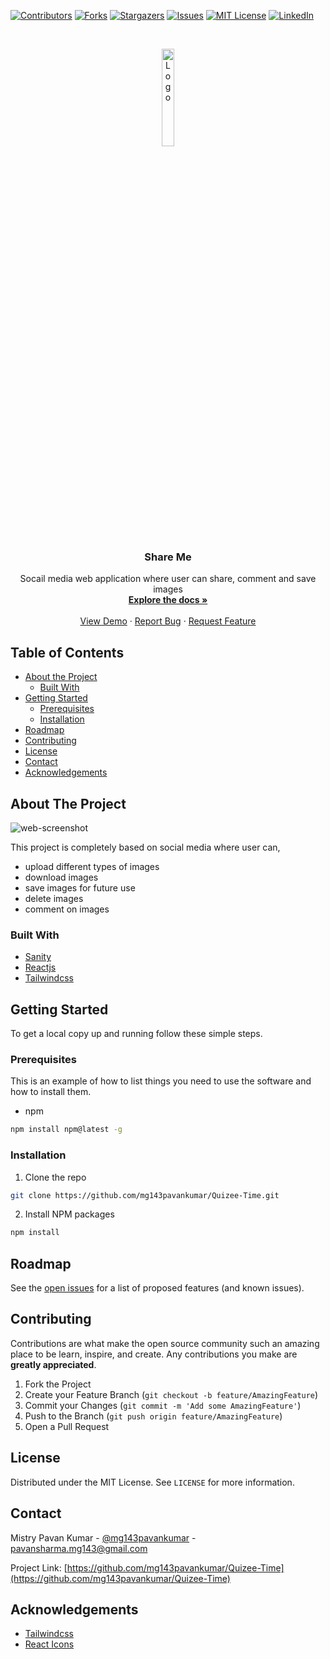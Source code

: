 [![Contributors][contributors-shield]][contributors-url]
[![Forks][forks-shield]][forks-url]
[![Stargazers][stars-shield]][stars-url]
[![Issues][issues-shield]][issues-url]
[![MIT License][license-shield]][license-url]
[![LinkedIn][linkedin-shield]][linkedin-url]


<!-- PROJECT LOGO -->
<br />
<p align="center">
  <a href="https://github.com/mg143pavankumar/Quizee-Time">
    <img src="./frontend/src/assets/logowhite.png" alt="Logo" width="20%" height="20%">
  </a>

  <h3 align="center">Share Me</h3>

  <p align="center">
    Socail media web application where user can share, comment and save images
    <br />
    <a href="https://github.com/mg143pavankumar/Quizee-Time
"><strong>Explore the docs »</strong></a>
    <br />
    <br />
    <a href="https://github.com/mg143pavankumar/Quizee-Time
">View Demo</a>
    ·
    <a href="https://github.com/mg143pavankumar/Quizee-Time
/issues">Report Bug</a>
    ·
    <a href="https://github.com/mg143pavankumar/Quizee-Time
/issues">Request Feature</a>
  </p>
</p>



<!-- TABLE OF CONTENTS -->
## Table of Contents

* [About the Project](#about-the-project)
  * [Built With](#built-with)
* [Getting Started](#getting-started)
  * [Prerequisites](#prerequisites)
  * [Installation](#installation)
* [Roadmap](#roadmap)
* [Contributing](#contributing)
* [License](#license)
* [Contact](#contact)
* [Acknowledgements](#acknowledgements)



<!-- ABOUT THE PROJECT -->
## About The Project

![web-screenshot](https://user-images.githubusercontent.com/68140538/147773065-f4c40c17-51bc-4099-9396-a76d47e7d637.png)

This project is completely based on social media where user can,
+ upload different types of images
+ download images 
+ save images for future use
+ delete images
+ comment on images

### Built With

* [Sanity](https://www.sanity.io/)
* [Reactjs](https://reactjs.org/)
* [Tailwindcss](https://tailwindcss.com/)



<!-- GETTING STARTED -->
## Getting Started

To get a local copy up and running follow these simple steps.

### Prerequisites

This is an example of how to list things you need to use the software and how to install them.
* npm
```sh
npm install npm@latest -g
```

### Installation

1. Clone the repo
```sh
git clone https://github.com/mg143pavankumar/Quizee-Time.git
```
2. Install NPM packages
```sh
npm install
```

<!-- ROADMAP -->
## Roadmap

See the [open issues](https://github.com/mg143pavankumar/Quizee-Time/issues) for a list of proposed features (and known issues).



<!-- CONTRIBUTING -->
## Contributing

Contributions are what make the open source community such an amazing place to be learn, inspire, and create. Any contributions you make are **greatly appreciated**.

1. Fork the Project
2. Create your Feature Branch (`git checkout -b feature/AmazingFeature`)
3. Commit your Changes (`git commit -m 'Add some AmazingFeature'`)
4. Push to the Branch (`git push origin feature/AmazingFeature`)
5. Open a Pull Request



<!-- LICENSE -->
## License

Distributed under the MIT License. See `LICENSE` for more information.



<!-- CONTACT -->
## Contact

Mistry Pavan Kumar  - [@mg143pavankumar](https://twitter.com/mg143pavankumar) - pavansharma.mg143@gmail.com

Project Link: [https://github.com/mg143pavankumar/Quizee-Time](https://github.com/mg143pavankumar/Quizee-Time)



<!-- ACKNOWLEDGEMENTS -->
## Acknowledgements

* [Tailwindcss](https://tailwindcss.com/)
* [React Icons](https://react-icons.github.io/react-icons/)






<!-- MARKDOWN LINKS & IMAGES -->
<!-- https://www.markdownguide.org/basic-syntax/#reference-style-links -->
[contributors-shield]: https://img.shields.io/github/contributors/mg143pavankumar/Quizee-Time.svg?style=flat-square
[contributors-url]: https://github.com/mg143pavankumar/Quizee-Time/graphs/contributors
[forks-shield]: https://img.shields.io/github/forks/mg143pavankumar/Quizee-Time.svg?style=flat-square
[forks-url]: https://github.com/mg143pavankumar/Quizee-Time/network/members
[stars-shield]: https://img.shields.io/github/stars/mg143pavankumar/Quizee-Time.svg?style=flat-square
[stars-url]: https://github.com/mg143pavankumar/Quizee-Time/stargazers
[issues-shield]: https://img.shields.io/github/issues/mg143pavankumar/Quizee-Time.svg?style=flat-square
[issues-url]: https://github.com/mg143pavankumar/Quizee-Time/issues
[license-shield]: https://img.shields.io/github/license/mg143pavankumar/Quizee-Time.svg?style=flat-square
[license-url]: https://github.com/mg143pavankumar/Quizee-Time/blob/master/LICENSE.txt
[linkedin-shield]: https://img.shields.io/badge/-LinkedIn-black.svg?style=flat-square&logo=linkedin&colorB=555
[linkedin-url]: https://linkedin.com/in/

